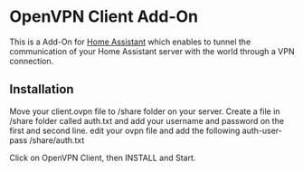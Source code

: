 # OpenVPN Client Add-On

This is a Add-On for [Home Assistant](https://www.home-assistant.io) which enables to tunnel the communication of your Home Assistant server with the world through a VPN connection.

## Installation

Move your client.ovpn file to /share folder on your server.
Create a file in /share folder called auth.txt and add your username and password on the first and second line.
edit your ovpn file and add the following auth-user-pass /share/auth.txt

Click on OpenVPN Client, then INSTALL and Start.
